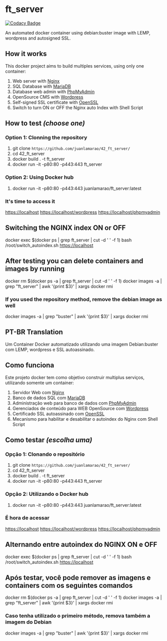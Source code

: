 # ft_server

[![Codacy Badge](https://api.codacy.com/project/badge/Grade/7131d491cb014536819ca63cc18cf11a)](https://app.codacy.com/manual/juanlamarao/42_ft_server?utm_source=github.com&utm_medium=referral&utm_content=juanlamarao/42_ft_server&utm_campaign=Badge_Grade_Dashboard)

An automated docker container using debian:buster image with LEMP, wordpress and autosigned SSL.

## How it works
This docker project aims to build multiples services, using only one container:
1. Web server with [Nginx](https://www.nginx.com/)
2. SQL Database with [MariaDB](https://www.mariadb.org/)
3. Database web admin with [PhpMyAdmin](https://www.phpmyadmin.net/)
4. OpenSource CMS with [Wordpress](https://www.wordpress.com/)
5. Self-signed SSL certificate with [OpenSSL](https://www.openssl.org/)
6. Switch to turn ON or OFF the Nginx auto Index with Shell Script

## How to test _(choose one)_

### Option 1: Clonning the repository
1. git clone `https://github.com/juanlamarao/42_ft_server/`
2. cd 42_ft_server
3. docker build . -t ft_server
4. docker run -it -p80:80 -p443:443 ft_server
  
### Option 2: Using Docker hub
1. docker run -it -p80:80 -p443:443 juanlamarao/ft_server:latest
  
### It's time to access it
<https://localhost>
<https://localhost/wordpress>
<https://localhost/phpmyadmin>

## Switching the NGINX index ON or OFF
docker exec $(docker ps | grep ft_server | cut -d ' ' -f 1) bash /root/switch_autoindex.sh 
<https://localhost>

## After testing you can delete containers and images by running
docker rm $(docker ps -a | grep ft_server | cut -d ' ' -f 1)
docker images -a | grep "ft_server" | awk '{print $3}' | xargs docker rmi

### If you used the repository method, remove the debian image as well
docker images -a | grep "buster" | awk '{print $3}' | xargs docker rmi

## PT-BR Translation
Um Container Docker automatizado utilizando uma imagem Debian:buster com LEMP, wordpress e SSL autoassinado.

## Como funciona
Este projeto docker tem como objetivo construir multiplus serviços, utilizando somente um container:
1. Servidor Web com [Nginx](https://www.nginx.com/)
2. Banco de dados SQL com [MariaDB](https://www.mariadb.org/)
3. Administração web para banco de dados com [PhpMyAdmin](https://www.phpmyadmin.net/)
4. Gerenciados de conteúdo para WEB OpenSource com [Wordpress](https://www.wordpress.com/)
5. Certificado SSL autoassinado com [OpenSSL](https://www.openssl.org/)
6. Mecanismo para habilitar e desabilitar o autoindex do Nginx com Shell Script

## Como testar _(escolha uma)_

### Opção 1: Clonando o repositório
1. git clone `https://github.com/juanlamarao/42_ft_server/`
2. cd 42_ft_server
3. docker build . -t ft_server
4. docker run -it -p80:80 -p443:443 ft_server
  
### Opção 2: Utilizando o Docker hub
1. docker run -it -p80:80 -p443:443 juanlamarao/ft_server:latest
  
### É hora de acessar
<https://localhost>
<https://localhost/wordpress>
<https://localhost/phpmyadmin>

## Alternando entre autoindex do NGINX ON e OFF
docker exec $(docker ps | grep ft_server | cut -d ' ' -f 1) bash /root/switch_autoindex.sh 
<https://localhost>

## Após testar, você pode remover as imagens e containers com os seguintes comandos
docker rm $(docker ps -a | grep ft_server | cut -d ' ' -f 1)
docker images -a | grep "ft_server" | awk '{print $3}' | xargs docker rmi

### Caso tenha utilizado o primeiro método, remova também a imagem do Debian
docker images -a | grep "buster" | awk '{print $3}' | xargs docker rmi
